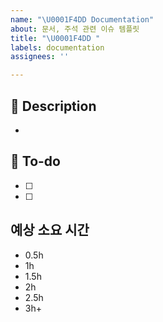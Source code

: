 ```yaml
---
name: "\U0001F4DD Documentation"
about: 문서, 주석 관련 이슈 템플릿
title: "\U0001F4DD "
labels: documentation
assignees: ''

---
```


## 📌 Description
- 

## 📝 To-do
- [ ] 
- [ ]

## 예상 소요 시간
- 0.5h
- 1h
- 1.5h
- 2h
- 2.5h
- 3h+
